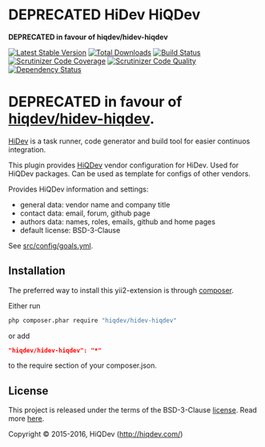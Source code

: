 DEPRECATED HiDev HiQDev
=======================

**DEPRECATED in favour of hiqdev/hidev-hiqdev**

[![Latest Stable Version](https://poser.pugx.org/hiqdev/hidev-hiqdev/v/stable)](https://packagist.org/packages/hiqdev/hidev-hiqdev)
[![Total Downloads](https://poser.pugx.org/hiqdev/hidev-hiqdev/downloads)](https://packagist.org/packages/hiqdev/hidev-hiqdev)
[![Build Status](https://img.shields.io/travis/hiqdev/hidev-hiqdev.svg)](https://travis-ci.org/hiqdev/hidev-hiqdev)
[![Scrutinizer Code Coverage](https://img.shields.io/scrutinizer/coverage/g/hiqdev/hidev-hiqdev.svg)](https://scrutinizer-ci.com/g/hiqdev/hidev-hiqdev/)
[![Scrutinizer Code Quality](https://img.shields.io/scrutinizer/g/hiqdev/hidev-hiqdev.svg)](https://scrutinizer-ci.com/g/hiqdev/hidev-hiqdev/)
[![Dependency Status](https://www.versioneye.com/php/hiqdev:hidev-hiqdev/dev-master/badge.svg)](https://www.versioneye.com/php/hiqdev:hidev-hiqdev/dev-master)

DEPRECATED in favour of [hiqdev/hidev-hiqdev](https://github.com/hiqdev/hidev-hiqdev).
===========================================

[HiDev](https://github.com/hiqdev/hidev) is a task runner, code generator and build tool for easier continuos integration.

This plugin provides [HiQDev](https://github.com/hiqdev) vendor configuration for HiDev.
Used for HiQDev packages. Can be used as template for configs of other vendors.

Provides HiQDev information and settings:

- general data: vendor name and company title
- contact data: email, forum, github page
- authors data: names, roles, emails, github and home pages
- default license: BSD-3-Clause

See [src/config/goals.yml](src/config/goals.yml).

## Installation

The preferred way to install this yii2-extension is through [composer](http://getcomposer.org/download/).

Either run

```sh
php composer.phar require "hiqdev/hidev-hiqdev"
```

or add

```json
"hiqdev/hidev-hiqdev": "*"
```

to the require section of your composer.json.

## License

This project is released under the terms of the BSD-3-Clause [license](LICENSE).
Read more [here](http://choosealicense.com/licenses/bsd-3-clause).

Copyright © 2015-2016, HiQDev (http://hiqdev.com/)

